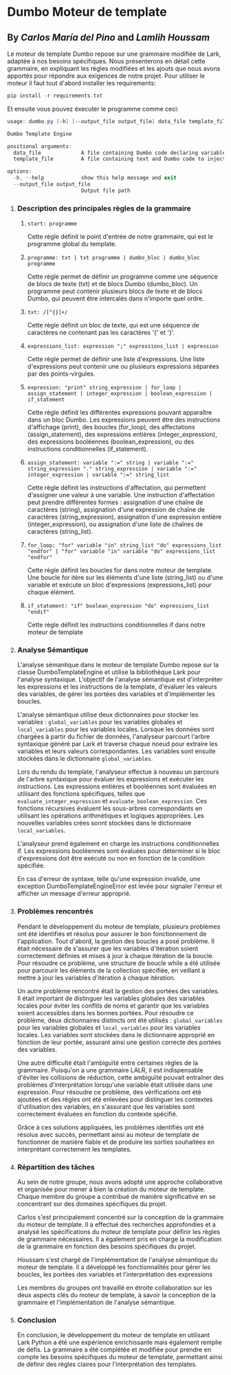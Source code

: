 # Dumbo Moteur de template

## By *Carlos María del Pino* and *Lamlih Houssam*

Le moteur de template Dumbo repose sur une grammaire modifiée de Lark, adaptée à nos besoins spécifiques. Nous présenterons en détail cette grammaire, en expliquant les règles modifiées et les ajouts que nous avons apportés pour répondre aux exigences de notre projet. Pour utiliser le moteur il faut tout d'abord installer les requirements:

```powershell
pip install -r requirements.txt
```

Et ensuite vous pouvez éxecuter le programme comme ceci:

```powershell
usage: dumbo.py [-h] [--output_file output_file] data_file template_file

Dumbo Template Engine

positional arguments:
  data_file             A file containing Dumbo code declaring variables and data
  template_file         A file containing text and Dumbo code to inject data into

options:
  -h, --help            show this help message and exit
  --output_file output_file
                        Output file path
```

1. ### Description des principales règles de la grammaire

    1. `start: programme`

        Cette règle définit le point d'entrée de notre grammaire, qui est le programme global du template.

    2. `programme: txt | txt programme | dumbo_bloc | dumbo_bloc programme`

        Cette règle permet de définir un programme comme une séquence de blocs de texte (txt) et de blocs Dumbo (dumbo_bloc). Un programme peut contenir plusieurs blocs de texte et de blocs Dumbo, qui peuvent être intercalés dans n'importe quel ordre.

    3. `txt: /[^{}]+/`

        Cette règle définit un bloc de texte, qui est une séquence de caractères ne contenant pas les caractères '{' et '}'.

    4. `expressions_list: expression ";" expressions_list | expression`

        Cette règle permet de définir une liste d'expressions. Une liste d'expressions peut contenir une ou plusieurs expressions séparées par des points-virgules.

    5. `expression: "print" string_expression | for_loop | assign_statement | integer_expression | boolean_expression | if_statement`

        Cette règle définit les différentes expressions pouvant apparaître dans un bloc Dumbo. Les expressions peuvent être des instructions d'affichage (print), des boucles (for_loop), des affectations (assign_statement), des expressions entières (integer_expression), des expressions booléennes (boolean_expression), ou des instructions conditionnelles (if_statement).

    6. `assign_statement: variable ":=" string | variable ":=" string_expression "." string_expression | variable ":=" integer_expression | variable ":=" string_list`

        Cette règle définit les instructions d'affectation, qui permettent d'assigner une valeur à une variable. Une instruction d'affectation peut prendre différentes formes : assignation d'une chaîne de caractères (string), assignation d'une expression de chaîne de caractères (string_expression), assignation d'une expression entière (integer_expression), ou assignation d'une liste de chaînes de caractères (string_list).

    7. `for_loop: "for" variable "in" string_list "do" expressions_list "endfor" | "for" variable "in" variable "do" expressions_list "endfor"`

        Cette règle définit les boucles for dans notre moteur de template. Une boucle for itère sur les éléments d'une liste (string_list) ou d'une variable et exécute un bloc d'expressions (expressions_list) pour chaque élément.

    8. `if_statement: "if" boolean_expression "do" expressions_list "endif"`

        Cette règle définit les instructions conditionnelles if dans notre moteur de template

2. ### Analyse Sémantique

    L'analyse sémantique dans le moteur de template Dumbo repose sur la classe DumboTemplateEngine et utilise la bibliothèque Lark pour l'analyse syntaxique. L'objectif de l'analyse sémantique est d'interpréter les expressions et les instructions de la template, d'évaluer les valeurs des variables, de gérer les portées des variables et d'implémenter les boucles.

    L'analyse sémantique utilise deux dictionnaires pour stocker les variables : `global_variables` pour les variables globales et `local_variables` pour les variables locales. Lorsque les données sont chargées à partir du fichier de données, l'analyseur parcourt l'arbre syntaxique généré par Lark et traverse chaque noeud pour extraire les variables et leurs valeurs correspondantes. Les variables sont ensuite stockées dans le dictionnaire `global_variables`.

    Lors du rendu du template, l'analyseur effectue à nouveau un parcours de l'arbre syntaxique pour évaluer les expressions et exécuter les instructions. Les expressions entières et booléennes sont évaluées en utilisant des fonctions spécifiques, telles que `evaluate_integer_expression` et `evaluate_boolean_expression`. Ces fonctions récursives évaluent les sous-arbres correspondants en utilisant les opérations arithmétiques et logiques appropriées. Les nouvelles variables crées sonnt stockées dans le dictionnaire `local_variables`.

    L'analyseur prend également en charge les instructions conditionnelles if. Les expressions booléennes sont évaluées pour déterminer si le bloc d'expressions doit être exécuté ou non en fonction de la condition spécifiée.

    En cas d'erreur de syntaxe, telle qu'une expression invalide, une exception DumboTemplateEngineError est levée pour signaler l'erreur et afficher un message d'erreur approprié.

3. ### Problèmes rencontrés

    Pendant le développement du moteur de template, plusieurs problèmes ont été identifiés et résolus pour assurer le bon fonctionnement de l'application. Tout d'abord, la gestion des boucles a posé problème. Il était nécessaire de s'assurer que les variables d'itération soient correctement définies et mises à jour à chaque itération de la boucle. Pour résoudre ce problème, une structure de boucle while a été utilisée pour parcourir les éléments de la collection spécifiée, en veillant à mettre à jour les variables d'itération à chaque itération.

    Un autre problème rencontré était la gestion des portées des variables. Il était important de distinguer les variables globales des variables locales pour éviter les conflits de noms et garantir que les variables soient accessibles dans les bonnes portées. Pour résoudre ce problème, deux dictionnaires distincts ont été utilisés : `global_variables` pour les variables globales et `local_variables` pour les variables locales. Les variables sont stockées dans le dictionnaire approprié en fonction de leur portée, assurant ainsi une gestion correcte des portées des variables.

    Une autre difficulté était l'ambiguïté entre certaines règles de la grammaire. Puisqu'on a une grammaire LALR, il est indispensable d'éviter les collisions de réduction, cette ambiguïté pouvait entraîner des problèmes d'interprétation lorsqu'une variable était utilisée dans une expression. Pour résoudre ce problème, des vérifications ont été ajoutées et des règles ont été enlevées pour distinguer les contextes d'utilisation des variables, en s'assurant que les variables sont correctement évaluées en fonction du contexte spécifié.

    Grâce à ces solutions appliquées, les problèmes identifiés ont été résolus avec succès, permettant ainsi au moteur de template de fonctionner de manière fiable et de produire les sorties souhaitées en interprétant correctement les templates.

4. ### Répartition des tâches

    Au sein de notre groupe, nous avons adopté une approche collaborative et organisée pour mener à bien la création du moteur de template. Chaque membre du groupe a contribué de manière significative en se concentrant sur des domaines spécifiques du projet.

    Carlos s'est principalement concentré sur la conception de la grammaire du moteur de template. Il a effectué des recherches approfondies et a analysé les spécifications du moteur de template pour définir les règles de grammaire nécessaires. Il a également pris en charge la modification de la grammaire en fonction des besoins spécifiques du projet.

    Houssam s'est chargé de l'implémentation de l'analyse sémantique du moteur de template. Il a développé les fonctionnalités pour gérer les boucles, les portées des variables et l'interprétation des expressions

    Les membres du groupes ont travaillé en étroite collaboration sur les deux aspects clés du moteur de template, à savoir la conception de la grammaire et l'implémentation de l'analyse sémantique.

5. ### Conclusion

    En conclusion, le développement du moteur de template en utilisant Lark Python a été une expérience enrichissante mais également remplie de défis. La grammaire a été complétée et modifiée pour prendre en compte les besoins spécifiques du moteur de template, permettant ainsi de définir des règles claires pour l'interprétation des templates.
